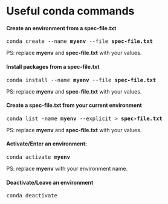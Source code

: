 # Useful conda commands

#### Create an environment from a spec-file.txt
<pre>conda create --name <b>myenv</b> --file <b>spec-file.txt</b></pre> PS: replace <b>myenv</b> and <b>spec-file.txt</b> with your values.

#### Install packages from a spec-file.txt
<pre>conda install --name <b>myenv</b> --file <b>spec-file.txt</b></pre> PS: replace <b>myenv</b> and <b>spec-file.txt</b> with your values.

#### Create a spec-file.txt from your current environment
<pre>conda list -name <b>myenv </b>--explicit > <b>spec-file.txt</b></pre> PS: replace <b>myenv</b> and <b>spec-file.txt</b> with your values.

#### Activate/Enter an environment:
<pre>conda activate <b>myenv</b></pre> PS: replace <b>myenv</b> with your environment name.
	
#### Deactivate/Leave an environment
<pre>conda deactivate</pre>